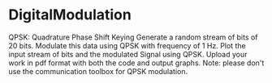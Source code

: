 # DigitalModulation
QPSK: Quadrature Phase Shift Keying
Generate a random stream of bits of 20 bits.
Modulate this data using QPSK with frequency of 1 Hz.
Plot the input stream of bits and the modulated Signal using QPSK.
Upload your work in pdf format with both the code and output graphs.
Note: please don't use the communication toolbox for QPSK modulation. 
